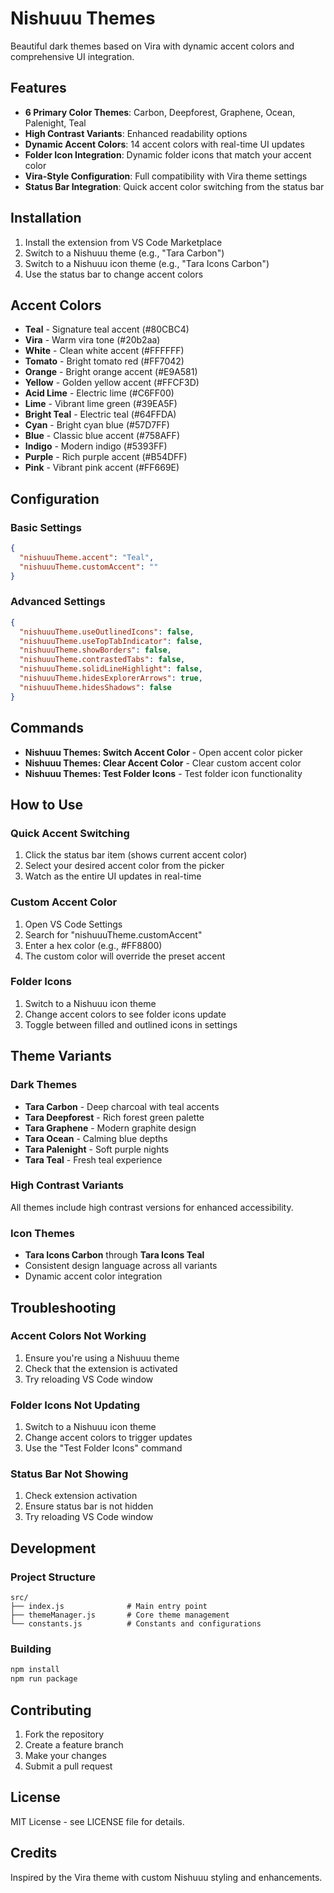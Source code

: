 # Nishuuu Themes

Beautiful dark themes based on Vira with dynamic accent colors and comprehensive UI integration.

## Features

- **6 Primary Color Themes**: Carbon, Deepforest, Graphene, Ocean, Palenight, Teal
- **High Contrast Variants**: Enhanced readability options
- **Dynamic Accent Colors**: 14 accent colors with real-time UI updates
- **Folder Icon Integration**: Dynamic folder icons that match your accent color
- **Vira-Style Configuration**: Full compatibility with Vira theme settings
- **Status Bar Integration**: Quick accent color switching from the status bar

## Installation

1. Install the extension from VS Code Marketplace
2. Switch to a Nishuuu theme (e.g., "Tara Carbon")
3. Switch to a Nishuuu icon theme (e.g., "Tara Icons Carbon")
4. Use the status bar to change accent colors

## Accent Colors

- **Teal** - Signature teal accent (#80CBC4)
- **Vira** - Warm vira tone (#20b2aa)
- **White** - Clean white accent (#FFFFFF)
- **Tomato** - Bright tomato red (#FF7042)
- **Orange** - Bright orange accent (#E9A581)
- **Yellow** - Golden yellow accent (#FFCF3D)
- **Acid Lime** - Electric lime (#C6FF00)
- **Lime** - Vibrant lime green (#39EA5F)
- **Bright Teal** - Electric teal (#64FFDA)
- **Cyan** - Bright cyan blue (#57D7FF)
- **Blue** - Classic blue accent (#758AFF)
- **Indigo** - Modern indigo (#5393FF)
- **Purple** - Rich purple accent (#B54DFF)
- **Pink** - Vibrant pink accent (#FF669E)

## Configuration

### Basic Settings

```json
{
  "nishuuuTheme.accent": "Teal",
  "nishuuuTheme.customAccent": ""
}
```

### Advanced Settings

```json
{
  "nishuuuTheme.useOutlinedIcons": false,
  "nishuuuTheme.useTopTabIndicator": false,
  "nishuuuTheme.showBorders": false,
  "nishuuuTheme.contrastedTabs": false,
  "nishuuuTheme.solidLineHighlight": false,
  "nishuuuTheme.hidesExplorerArrows": true,
  "nishuuuTheme.hidesShadows": false
}
```

## Commands

- **Nishuuu Themes: Switch Accent Color** - Open accent color picker
- **Nishuuu Themes: Clear Accent Color** - Clear custom accent color
- **Nishuuu Themes: Test Folder Icons** - Test folder icon functionality

## How to Use

### Quick Accent Switching
1. Click the status bar item (shows current accent color)
2. Select your desired accent color from the picker
3. Watch as the entire UI updates in real-time

### Custom Accent Color
1. Open VS Code Settings
2. Search for "nishuuuTheme.customAccent"
3. Enter a hex color (e.g., #FF8800)
4. The custom color will override the preset accent

### Folder Icons
1. Switch to a Nishuuu icon theme
2. Change accent colors to see folder icons update
3. Toggle between filled and outlined icons in settings

## Theme Variants

### Dark Themes
- **Tara Carbon** - Deep charcoal with teal accents
- **Tara Deepforest** - Rich forest green palette
- **Tara Graphene** - Modern graphite design
- **Tara Ocean** - Calming blue depths
- **Tara Palenight** - Soft purple nights
- **Tara Teal** - Fresh teal experience

### High Contrast Variants
All themes include high contrast versions for enhanced accessibility.

### Icon Themes
- **Tara Icons Carbon** through **Tara Icons Teal**
- Consistent design language across all variants
- Dynamic accent color integration

## Troubleshooting

### Accent Colors Not Working
1. Ensure you're using a Nishuuu theme
2. Check that the extension is activated
3. Try reloading VS Code window

### Folder Icons Not Updating
1. Switch to a Nishuuu icon theme
2. Change accent colors to trigger updates
3. Use the "Test Folder Icons" command

### Status Bar Not Showing
1. Check extension activation
2. Ensure status bar is not hidden
3. Try reloading VS Code window

## Development

### Project Structure
```
src/
├── index.js              # Main entry point
├── themeManager.js       # Core theme management
└── constants.js          # Constants and configurations
```

### Building
```bash
npm install
npm run package
```

## Contributing

1. Fork the repository
2. Create a feature branch
3. Make your changes
4. Submit a pull request

## License

MIT License - see LICENSE file for details.

## Credits

Inspired by the Vira theme with custom Nishuuu styling and enhancements.
